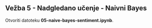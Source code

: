 ## Vežba 5 - Nadgledano učenje - Naivni Bayes

Otvoriti datoteku **05-naive-bayes-sentiment.ipynb**.
